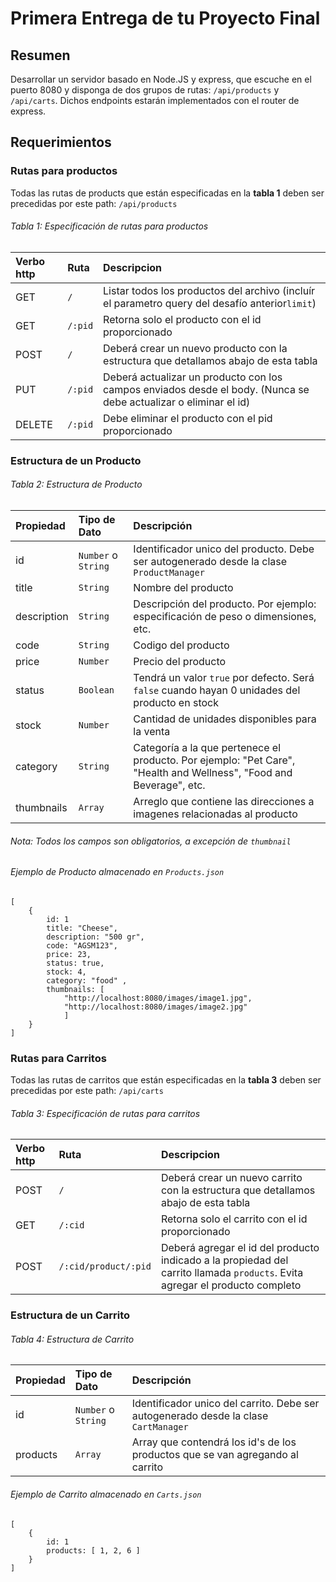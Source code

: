 # Primera Entrega de tu Proyecto Final

## Resumen

Desarrollar un servidor basado en Node.JS y express, que escuche en el puerto 8080 y disponga de dos grupos de rutas: `/api/products` y `/api/carts`. Dichos endpoints estarán implementados con el router de express.

## Requerimientos

### Rutas para productos

Todas las rutas de products que están especificadas en la **tabla 1** deben ser precedidas por este path: `/api/products`

###### Tabla 1: Especificación de rutas para productos

| Verbo http | Ruta    | Descripcion                                                                                                      |
| :--------- | :------ | :--------------------------------------------------------------------------------------------------------------- |
| GET        | `/`     | Listar todos los productos del archivo (incluír el parametro query del desafío anterior`limit`)                  |
| GET        | `/:pid` | Retorna solo el producto con el id proporcionado                                                                 |
| POST       | `/`     | Deberá crear un nuevo producto con la estructura que detallamos abajo de esta tabla                              |
| PUT        | `/:pid` | Deberá actualizar un producto con los campos enviados desde el body. (Nunca se debe actualizar o eliminar el id) |
| DELETE     | `/:pid` | Debe eliminar el producto con el pid proporcionado                                                               |

### Estructura de un Producto

###### Tabla 2: Estructura de Producto

| Propiedad   | Tipo de Dato        | Descripción                                                                                                         |
| :---------- | :------------------ | :------------------------------------------------------------------------------------------------------------------ |
| id          | `Number` o `String` | Identificador unico del producto. Debe ser autogenerado desde la clase `ProductManager`                             |
| title       | `String`            | Nombre del producto                                                                                                 |
| description | `String`            | Descripción del producto. Por ejemplo: especificación de peso o dimensiones, etc.                                   |
| code        | `String`            | Codigo del producto                                                                                                 |
| price       | `Number`            | Precio del producto                                                                                                 |
| status      | `Boolean`           | Tendrá un valor `true` por defecto. Será `false` cuando hayan 0 unidades del producto en stock                      |
| stock       | `Number`            | Cantidad de unidades disponibles para la venta                                                                      |
| category    | `String`            | Categoría a la que pertenece el producto. Por ejemplo: "Pet Care", "Health and Wellness", "Food and Beverage", etc. |
| thumbnails  | `Array`             | Arreglo que contiene las direcciones a imagenes relacionadas al producto                                            |

###### Nota: Todos los campos son obligatorios, a excepción de `thumbnail`

###### Ejemplo de Producto almacenado en `Products.json`

```
[
    {
        id: 1
        title: "Cheese",
        description: "500 gr",
        code: "AGSM123",
        price: 23,
        status: true,
        stock: 4,
        category: "food" ,
        thumbnails: [
            "http://localhost:8080/images/image1.jpg",
            "http://localhost:8080/images/image2.jpg"
            ]
    }
]
```

### Rutas para Carritos

Todas las rutas de carritos que están especificadas en la **tabla 3** deben ser precedidas por este path: `/api/carts`

###### Tabla 3: Especificación de rutas para carritos

| Verbo http | Ruta                 | Descripcion                                                                                                                  |
| :--------- | :------------------- | :--------------------------------------------------------------------------------------------------------------------------- |
| POST       | `/`                  | Deberá crear un nuevo carrito con la estructura que detallamos abajo de esta tabla                                           |
| GET        | `/:cid`              | Retorna solo el carrito con el id proporcionado                                                                              |
| POST       | `/:cid/product/:pid` | Deberá agregar el id del producto indicado a la propiedad del carrito llamada `products`. Evita agregar el producto completo |

### Estructura de un Carrito

###### Tabla 4: Estructura de Carrito

| Propiedad | Tipo de Dato        | Descripción                                                                         |
| :-------- | :------------------ | :---------------------------------------------------------------------------------- |
| id        | `Number` o `String` | Identificador unico del carrito. Debe ser autogenerado desde la clase `CartManager` |
| products  | `Array`             | Array que contendrá los id's de los productos que se van agregando al carrito       |

###### Ejemplo de Carrito almacenado en `Carts.json`

```
[
    {
        id: 1
        products: [ 1, 2, 6 ]
    }
]
```
